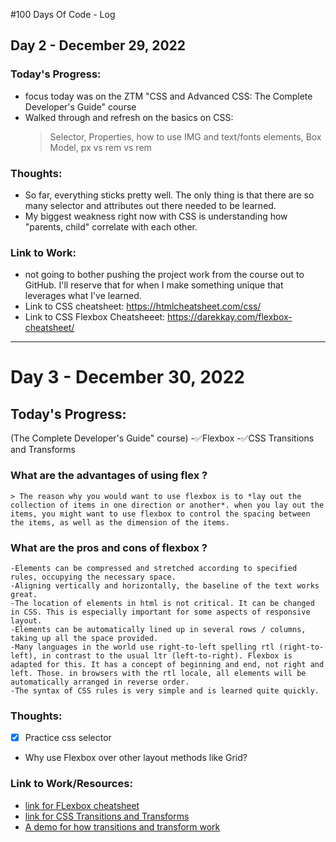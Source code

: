 #100 Days Of Code - Log

## Day 2 - December 29, 2022

### Today's Progress:
- focus today was on the ZTM "CSS and Advanced CSS: The Complete Developer's Guide" course
- Walked through and refresh on the basics on CSS: 
  > Selector, Properties, how to use IMG and text/fonts elements, Box Model, px vs rem vs rem

### Thoughts:
- So far, everything sticks pretty well. The only thing is that there are so many selector and attributes out there needed to be learned.
- My biggest weakness right now with CSS is understanding how "parents, child" correlate with each other.

### Link to Work:
- not going to bother pushing the project work from the course out to GitHub.  I'll reserve that for when I make something unique that leverages what I've learned. 
- Link to CSS cheatsheet: https://htmlcheatsheet.com/css/
- Link to CSS Flexbox Cheatsheeet: https://darekkay.com/flexbox-cheatsheet/

---

# Day 3 - December 30, 2022

## Today's Progress:
  (The Complete Developer's Guide" course)
  -✅Flexbox
  -✅CSS Transitions and Transforms
  
### __What are the advantages of using flex ?__ 
    > The reason why you would want to use flexbox is to *lay out the collection of items in one direction or another*. when you lay out the items, you might want to use flexbox to control the spacing between the items, as well as the dimension of the items. 
  
### __What are the pros and cons of flexbox ?__
    -Elements can be compressed and stretched according to specified rules, occupying the necessary space.
    -Aligning vertically and horizontally, the baseline of the text works great.
    -The location of elements in html is not critical. It can be changed in CSS. This is especially important for some aspects of responsive layout.
    -Elements can be automatically lined up in several rows / columns, taking up all the space provided.
    -Many languages in the world use right-to-left spelling rtl (right-to-left), in contrast to the usual ltr (left-to-right). Flexbox is adapted for this. It has a concept of beginning and end, not right and left. Those. in browsers with the rtl locale, all elements will be automatically arranged in reverse order.
    -The syntax of CSS rules is very simple and is learned quite quickly.


### Thoughts:
- [x] Practice css selector
- Why use Flexbox over other layout methods like Grid?

### Link to Work/Resources:
- [link for FLexbox cheatsheet](https://darekkay.com/flexbox-cheatsheet/)
- [link for CSS Transitions and Transforms](https://thoughtbot.com/blog/transitions-and-transforms)
- [A demo for how transitions and transform work](https://codepen.io/david1ha/pen/XWBdOwr)








